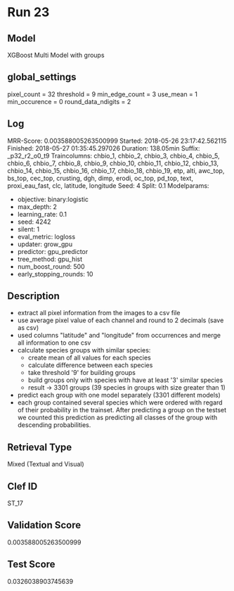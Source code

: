 # Run 23

## Model
XGBoost Multi Model with groups

## global_settings
pixel_count = 32
threshold = 9
min_edge_count = 3
use_mean = 1
min_occurence = 0
round_data_ndigits = 2

## Log
MRR-Score: 0.003588005263500999
Started: 2018-05-26 23:17:42.562115
Finished: 2018-05-27 01:35:45.297026
Duration: 138.05min
Suffix: _p32_r2_o0_t9
Traincolumns: chbio_1, chbio_2, chbio_3, chbio_4, chbio_5, chbio_6, chbio_7, chbio_8, chbio_9, chbio_10, chbio_11, chbio_12, chbio_13, chbio_14, chbio_15, chbio_16, chbio_17, chbio_18, chbio_19, etp, alti, awc_top, bs_top, cec_top, crusting, dgh, dimp, erodi, oc_top, pd_top, text, proxi_eau_fast, clc, latitude, longitude
Seed: 4
Split: 0.1
Modelparams:
- objective: binary:logistic
- max_depth: 2
- learning_rate: 0.1
- seed: 4242
- silent: 1
- eval_metric: logloss
- updater: grow_gpu
- predictor: gpu_predictor
- tree_method: gpu_hist
- num_boost_round: 500
- early_stopping_rounds: 10

## Description
- extract all pixel information from the images to a csv file
- use average pixel value of each channel and round to 2 decimals (save as csv)
- used columns "latitude" and "longitude" from occurrences and merge all information to one csv
- calculate species groups with similar species:
	- create mean of all values for each species
	- calculate difference between each species
	- take threshold '9' for building groups
	- build groups only with species with have at least '3' similar species
	- result -> 3301 groups (39 species in groups with size greater than 1)
- predict each group with one model separately (3301 different models)
- each group contained several species which were ordered with regard of their probability in the trainset. After predicting a group on the testset we counted this prediction as predicting all classes of the group with descending probabilities.

## Retrieval Type
Mixed (Textual and Visual)

## Clef ID
ST_17

## Validation Score
0.003588005263500999

## Test Score
0.0326038903745639
